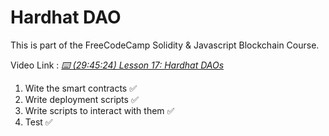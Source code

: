 # Hardhat DAO

This is part of the FreeCodeCamp Solidity & Javascript Blockchain Course.

Video Link : _[⌨️ (29:45:24) Lesson 17: Hardhat DAOs](https://youtu.be/gyMwXuJrbJQ?t=107124)_

1. Wite the smart contracts ✅
2. Write deployment scripts ✅
3. Write scripts to interact with them ✅
4. Test ✅
